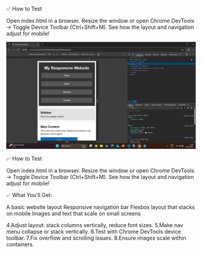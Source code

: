  ✅ How to Test

Open index.html in a browser.
Resize the window or open Chrome DevTools → Toggle Device Toolbar (Ctrl+Shift+M).
See how the layout and navigation adjust for mobile!

![image](https://github.com/supriyadhal/task-4-elivate-labs/blob/cde58181a9c9a0090cd490dfdae0550e7daab719/Screenshot%202025-09-26%20122216.png)

✅ How to Test

Open index.html in a browser.
Resize the window or open Chrome DevTools → Toggle Device Toolbar (Ctrl+Shift+M).
See how the layout and navigation adjust for mobile!

✅ What You'll Get:

A basic website layout
Responsive navigation bar
Flexbox layout that stacks on mobile
Images and text that scale on small screens

4.Adjust layout: stack columns vertically, reduce font sizes.
5.Make nav menu collapse or stack vertically.
6.Test with Chrome DevTools device toolbar.
7.Fix overflow and scrolling issues.
8.Ensure images scale within containers.

